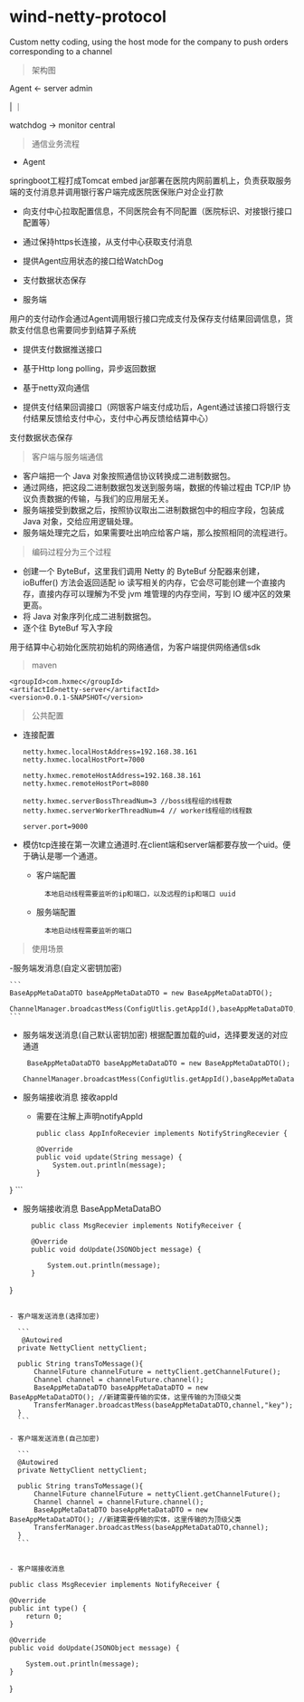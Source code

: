 # wind-netty-protocol
Custom netty coding, using the host mode for the company to push orders corresponding to a channel

>架构图

Agent    <-  server admin

|                ｜

watchdog  ->  monitor central

>通信业务流程

- Agent

springboot工程打成Tomcat embed jar部署在医院内网前置机上，负责获取服务端的支付消息并调用银行客户端完成医院医保账户对企业打款

  - 向支付中心拉取配置信息，不同医院会有不同配置（医院标识、对接银行接口配置等）

  - 通过保持https长连接，从支付中心获取支付消息

  - 提供Agent应用状态的接口给WatchDog

  - 支付数据状态保存

- 服务端

用户的支付动作会通过Agent调用银行接口完成支付及保存支付结果回调信息，货款支付信息也需要同步到结算子系统

  - 提供支付数据推送接口

  - 基于Http long polling，异步返回数据

  - 基于netty双向通信

  - 提供支付结果回调接口（网银客户端支付成功后，Agent通过该接口将银行支付结果反馈给支付中心，支付中心再反馈给结算中心）

支付数据状态保存

>客户端与服务端通信

- 客户端把一个 Java 对象按照通信协议转换成二进制数据包。
- 通过网络，把这段二进制数据包发送到服务端，数据的传输过程由 TCP/IP 协议负责数据的传输，与我们的应用层无关。
- 服务端接受到数据之后，按照协议取出二进制数据包中的相应字段，包装成 Java 对象，交给应用逻辑处理。
- 服务端处理完之后，如果需要吐出响应给客户端，那么按照相同的流程进行。

>编码过程分为三个过程

- 创建一个 ByteBuf，这里我们调用 Netty 的 ByteBuf 分配器来创建，ioBuffer() 方法会返回适配 io 读写相关的内存，它会尽可能创建一个直接内存，直接内存可以理解为不受 jvm 堆管理的内存空间，写到 IO 缓冲区的效果更高。
- 将 Java 对象序列化成二进制数据包。
- 逐个往 ByteBuf 写入字段


用于结算中心初始化医院初始机的网络通信，为客户端提供网络通信sdk

>maven

```
<groupId>com.hxmec</groupId>
<artifactId>netty-server</artifactId>
<version>0.0.1-SNAPSHOT</version>
```

>公共配置


- 连接配置
    ```
    netty.hxmec.localHostAddress=192.168.38.161
    netty.hxmec.localHostPort=7000

    netty.hxmec.remoteHostAddress=192.168.38.161
    netty.hxmec.remoteHostPort=8080

    netty.hxmec.serverBossThreadNum=3 //boss线程组的线程数
    netty.hxmec.serverWorkerThreadNum=4 // worker线程组的线程数

    server.port=9000

    ```

- 模仿tcp连接在第一次建立通道时.在client端和server端都要存放一个uid。便于确认是哪一个通道。
    - 客户端配置
    
            本地启动线程需要监听的ip和端口，以及远程的ip和端口 uuid
    - 服务端配置
    
            本地启动线程需要监听的端口

>使用场景

-服务端发消息(自定义密钥加密)

    ```
    BaseAppMetaDataDTO baseAppMetaDataDTO = new BaseAppMetaDataDTO();
     ChannelManager.broadcastMess(ConfigUtlis.getAppId(),baseAppMetaDataDTO,"key");
    ```

- 服务端发送消息(自己默认密钥加密)
    根据配置加载的uid，选择要发送的对应通道
    
    ```
     BaseAppMetaDataDTO baseAppMetaDataDTO = new BaseAppMetaDataDTO();
     ChannelManager.broadcastMess(ConfigUtlis.getAppId(),baseAppMetaDataDTO);
    ```
    
- 服务端接收消息 接收appId
  - 需要在注解上声明notifyAppId
  
    ```
    public class AppInfoRecevier implements NotifyStringRecevier {

    @Override
    public void update(String message) {
        System.out.println(message);
    }
}
    ```

- 服务端接收消息 BaseAppMetaDataBO
  
  ```
    public class MsgRecevier implements NotifyReceiver {

    @Override
    public void doUpdate(JSONObject message) {

        System.out.println(message);
    }
}
  ```

- 客户端发送消息(选择加密)

    ```
     @Autowired
    private NettyClient nettyClient;

    public String transToMessage(){
        ChannelFuture channelFuture = nettyClient.getChannelFuture();
        Channel channel = channelFuture.channel();
        BaseAppMetaDataDTO baseAppMetaDataDTO = new BaseAppMetaDataDTO(); //新建需要传输的实体，这里传输的为顶级父类
        TransferManager.broadcastMess(baseAppMetaDataDTO,channel,"key");
    }
    ```
 
- 客户端发送消息(自己加密)

    ```
    @Autowired
    private NettyClient nettyClient;

    public String transToMessage(){
        ChannelFuture channelFuture = nettyClient.getChannelFuture();
        Channel channel = channelFuture.channel();
        BaseAppMetaDataDTO baseAppMetaDataDTO = new BaseAppMetaDataDTO(); //新建需要传输的实体，这里传输的为顶级父类
        TransferManager.broadcastMess(baseAppMetaDataDTO,channel);
    }
    ```

    
- 客户端接收消息

   ```
    public class MsgRecevier implements NotifyReceiver {

    @Override
    public int type() {
        return 0;
    }

    @Override
    public void doUpdate(JSONObject message) {

        System.out.println(message);
    }
}
   ```
